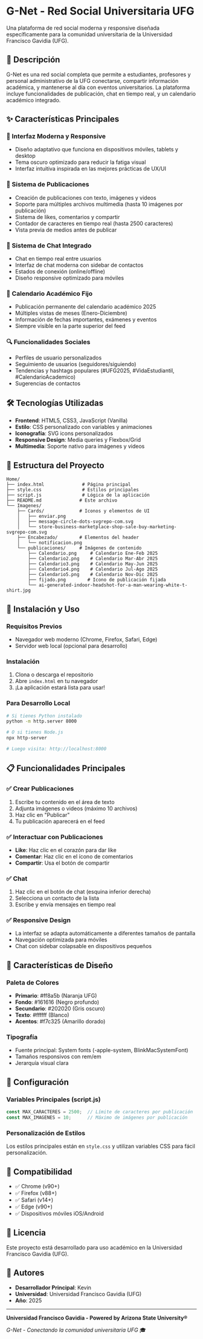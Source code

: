 # G-Net - Red Social Universitaria UFG

Una plataforma de red social moderna y responsive diseñada específicamente para la comunidad universitaria de la Universidad Francisco Gavidia (UFG).

## 🎯 Descripción

G-Net es una red social completa que permite a estudiantes, profesores y personal administrativo de la UFG conectarse, compartir información académica, y mantenerse al día con eventos universitarios. La plataforma incluye funcionalidades de publicación, chat en tiempo real, y un calendario académico integrado.

## ✨ Características Principales

### 📱 Interfaz Moderna y Responsive
- Diseño adaptativo que funciona en dispositivos móviles, tablets y desktop
- Tema oscuro optimizado para reducir la fatiga visual
- Interfaz intuitiva inspirada en las mejores prácticas de UX/UI

### 📝 Sistema de Publicaciones
- Creación de publicaciones con texto, imágenes y videos
- Soporte para múltiples archivos multimedia (hasta 10 imágenes por publicación)
- Sistema de likes, comentarios y compartir
- Contador de caracteres en tiempo real (hasta 2500 caracteres)
- Vista previa de medios antes de publicar

### 💬 Sistema de Chat Integrado
- Chat en tiempo real entre usuarios
- Interfaz de chat moderna con sidebar de contactos
- Estados de conexión (online/offline)
- Diseño responsive optimizado para móviles

### 📅 Calendario Académico Fijo
- Publicación permanente del calendario académico 2025
- Múltiples vistas de meses (Enero-Diciembre)
- Información de fechas importantes, exámenes y eventos
- Siempre visible en la parte superior del feed

### 🔍 Funcionalidades Sociales
- Perfiles de usuario personalizados
- Seguimiento de usuarios (seguidores/siguiendo)
- Tendencias y hashtags populares (#UFG2025, #VidaEstudiantil, #CalendarioAcademico)
- Sugerencias de contactos

## 🛠️ Tecnologías Utilizadas

- **Frontend**: HTML5, CSS3, JavaScript (Vanilla)
- **Estilo**: CSS personalizado con variables y animaciones
- **Iconografía**: SVG icons personalizados
- **Responsive Design**: Media queries y Flexbox/Grid
- **Multimedia**: Soporte nativo para imágenes y videos

## 📁 Estructura del Proyecto

```
Home/
├── index.html              # Página principal
├── style.css               # Estilos principales
├── script.js               # Lógica de la aplicación
├── README.md              # Este archivo
└── Imagenes/
    ├── Cards/             # Iconos y elementos de UI
    │   ├── enviar.png
    │   ├── message-circle-dots-svgrepo-com.svg
    │   └── store-business-marketplace-shop-sale-buy-marketing-svgrepo-com.svg
    ├── Encabezado/        # Elementos del header
    │   └── notificacion.png
    └── publicaciones/     # Imágenes de contenido
        ├── Calendario.png     # Calendario Ene-Feb 2025
        ├── Calendario2.png    # Calendario Mar-Abr 2025
        ├── Calendario3.png    # Calendario May-Jun 2025
        ├── Calendario4.png    # Calendario Jul-Ago 2025
        ├── Calendario5.png    # Calendario Nov-Dic 2025
        ├── fijado.png        # Icono de publicación fijada
        └── ai-generated-indoor-headshot-for-a-man-wearing-white-t-shirt.jpg
```

## 🚀 Instalación y Uso

### Requisitos Previos
- Navegador web moderno (Chrome, Firefox, Safari, Edge)
- Servidor web local (opcional para desarrollo)

### Instalación
1. Clona o descarga el repositorio
2. Abre `index.html` en tu navegador
3. ¡La aplicación estará lista para usar!

### Para Desarrollo Local
```bash
# Si tienes Python instalado
python -m http.server 8000

# O si tienes Node.js
npx http-server

# Luego visita: http://localhost:8000
```

## 📋 Funcionalidades Principales

### ✅ Crear Publicaciones
1. Escribe tu contenido en el área de texto
2. Adjunta imágenes o videos (máximo 10 archivos)
3. Haz clic en "Publicar"
4. Tu publicación aparecerá en el feed

### ✅ Interactuar con Publicaciones
- **Like**: Haz clic en el corazón para dar like
- **Comentar**: Haz clic en el ícono de comentarios
- **Compartir**: Usa el botón de compartir

### ✅ Chat
1. Haz clic en el botón de chat (esquina inferior derecha)
2. Selecciona un contacto de la lista
3. Escribe y envía mensajes en tiempo real

### ✅ Responsive Design
- La interfaz se adapta automáticamente a diferentes tamaños de pantalla
- Navegación optimizada para móviles
- Chat con sidebar colapsable en dispositivos pequeños

## 🎨 Características de Diseño

### Paleta de Colores
- **Primario**: #ff8a5b (Naranja UFG)
- **Fondo**: #161616 (Negro profundo)
- **Secundario**: #202020 (Gris oscuro)
- **Texto**: #ffffff (Blanco)
- **Acentos**: #f7c325 (Amarillo dorado)

### Tipografía
- Fuente principal: System fonts (-apple-system, BlinkMacSystemFont)
- Tamaños responsivos con rem/em
- Jerarquía visual clara

## 🔧 Configuración

### Variables Principales (script.js)
```javascript
const MAX_CARACTERES = 2500;  // Límite de caracteres por publicación
const MAX_IMAGENES = 10;      // Máximo de imágenes por publicación
```

### Personalización de Estilos
Los estilos principales están en `style.css` y utilizan variables CSS para fácil personalización.

## 📱 Compatibilidad

- ✅ Chrome (v90+)
- ✅ Firefox (v88+)
- ✅ Safari (v14+)
- ✅ Edge (v90+)
- ✅ Dispositivos móviles iOS/Android

## 📄 Licencia

Este proyecto está desarrollado para uso académico en la Universidad Francisco Gavidia (UFG).

## 👥 Autores

- **Desarrollador Principal**: Kevin
- **Universidad**: Universidad Francisco Gavidia (UFG)
- **Año**: 2025



---

**Universidad Francisco Gavidia - Powered by Arizona State University®**


*G-Net - Conectando la comunidad universitaria UFG* 🎓

